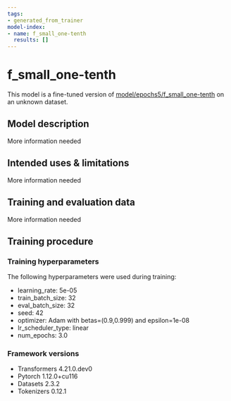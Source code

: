 ```yaml
---
tags:
- generated_from_trainer
model-index:
- name: f_small_one-tenth
  results: []
---
```


<!-- This model card has been generated automatically according to the information the Trainer had access to. You
should probably proofread and complete it, then remove this comment. -->

# f_small_one-tenth

This model is a fine-tuned version of [model/epochs5/f_small_one-tenth](https://huggingface.co/model/epochs5/f_small_one-tenth) on an unknown dataset.

## Model description

More information needed

## Intended uses & limitations

More information needed

## Training and evaluation data

More information needed

## Training procedure

### Training hyperparameters

The following hyperparameters were used during training:
- learning_rate: 5e-05
- train_batch_size: 32
- eval_batch_size: 32
- seed: 42
- optimizer: Adam with betas=(0.9,0.999) and epsilon=1e-08
- lr_scheduler_type: linear
- num_epochs: 3.0

### Framework versions

- Transformers 4.21.0.dev0
- Pytorch 1.12.0+cu116
- Datasets 2.3.2
- Tokenizers 0.12.1
